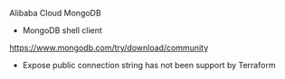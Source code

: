 Alibaba Cloud MongoDB

- MongoDB shell client

https://www.mongodb.com/try/download/community

- Expose public connection string has not been support by Terraform